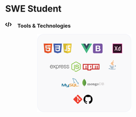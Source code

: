 # SWE Student

### <img style="margin-right: 15px; fill:red" src="imgs/coding.svg" alt="HTML"  height="20"/>   Tools & Technologies

<p align="center">
<img style="max-width: 300px" src="imgs/Design.svg" width="300" />

</p>
